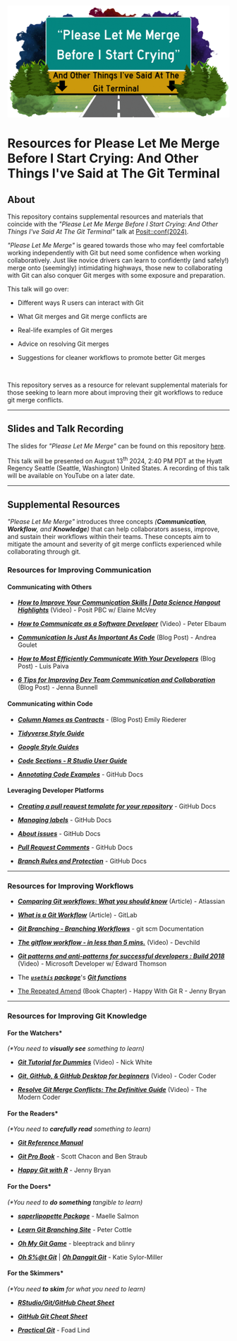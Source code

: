 <img src="images/plmm-gh-header.gif" alt="Please Let Me Merge Before I Start Crying: And Other Things I&apos;ve Said At The Git Terminal" style="max-width=&apos;100%&apos;"/>

# **Resources for Please Let Me Merge Before I Start Crying: And Other Things I've Said at The Git Terminal** <br>

## **About**

This repository contains supplemental resources and materials that coincide with the *"Please Let Me Merge Before I Start Crying: And Other Things I've Said At The Git Terminal"* talk at [Posit::conf(2024)](https://reg.conf.posit.co/flow/posit/positconf24/publiccatalog/page/publiccatalog/session/1712003906159001eMTZ).

*"Please Let Me Merge"* is geared towards those who may feel comfortable working independently with Git but need some confidence when working collaboratively. Just like novice drivers can learn to confidently (and safely!) merge onto (seemingly) intimidating highways, those new to collaborating with Git can also conquer Git merges with some exposure and preparation.

This talk will go over:

-   Different ways R users can interact with Git

-   What Git merges and Git merge conflicts are

-   Real-life examples of Git merges

-   Advice on resolving Git merges

-   Suggestions for cleaner workflows to promote better Git merges

<br>

This repository serves as a resource for relevant supplemental materials for those seeking to learn more about improving their git workflows to reduce git merge conflicts.

------------------------------------------------------------------------

## **Slides and Talk Recording**

The slides for *"Please Let Me Merge"* can be found on this repository [here](https://meghansaha.github.io/please_let_me_merge/#/title-slide).

This talk will be presented on August 13<sup>th</sup> 2024, 2:40 PM PDT at the Hyatt Regency Seattle (Seattle, Washington) United States. A recording of this talk will be available on YouTube on a later date.

------------------------------------------------------------------------

## **Supplemental Resources**

*"Please Let Me Merge"* introduces three concepts *(**Communication**, **Workflow**, and **Knowledge**)* that can help collaborators assess, improve, and sustain their workflows within their teams. These concepts aim to mitigate the amount and severity of git merge conflicts experienced while collaborating through git.

### **Resources for Improving Communication**

#### Communicating with Others

-   [***How to Improve Your Communication Skills \| Data Science Hangout Highlights***](https://www.youtube.com/watch?v=SUZw5GjKNRg) (Video) - Posit PBC w/ Elaine McVey

-   [***How to Communicate as a Software Developer***](https://www.youtube.com/watch?v=lOvEOlCcMBI) (Video) - Peter Elbaum

-   [***Communication Is Just As Important As Code***](https://corgibytes.com/blog/2016/06/06/communication-and-code/) (Blog Post) - Andrea Goulet

-   [***How to Most Efficiently Communicate With Your Developers***](https://www.bairesdev.com/blog/developer-communication/) (Blog Post) - Luis Paiva

-   [***6 Tips for Improving Dev Team Communication and Collaboration***](https://semaphoreci.com/blog/dev-team-communication) (Blog Post) - Jenna Bunnell

#### Communicating within Code

-   [***Column Names as Contracts***](https://www.emilyriederer.com/post/column-name-contracts/) - (Blog Post) Emily Riederer

-   [***Tidyverse Style Guide***](https://style.tidyverse.org/index.html)

-   [***Google Style Guides***](https://google.github.io/styleguide/)

-   [***Code Sections - R Studio User Guide***](https://docs.posit.co/ide/user/ide/guide/code/code-sections.html)

-   [***Annotating Code Examples***](Annotating%20code%20examples) - GitHub Docs

#### Leveraging Developer Platforms

-   [***Creating a pull request template for your repository***](https://docs.github.com/en/communities/using-templates-to-encourage-useful-issues-and-pull-requests/creating-a-pull-request-template-for-your-repository) - GitHub Docs

-   [***Managing labels***](https://docs.github.com/en/issues/using-labels-and-milestones-to-track-work/managing-labels) - GitHub Docs

-   [***About issues***](https://docs.github.com/en/issues/tracking-your-work-with-issues/about-issues) - GitHub Docs

-   [***Pull Request Comments***](https://docs.github.com/en/pull-requests/collaborating-with-pull-requests/reviewing-changes-in-pull-requests/commenting-on-a-pull-request) - GitHub Docs

-   [***Branch Rules and Protection***](https://docs.github.com/en/repositories/configuring-branches-and-merges-in-your-repository/managing-protected-branches/managing-a-branch-protection-rule) - GitHub Docs

------------------------------------------------------------------------

### **Resources for Improving Workflows**

-   [***Comparing Git workflows: What you should know***](https://www.atlassian.com/git/tutorials/comparing-workflows) (Article) - Atlassian

-   [***What is a Git Workflow***](https://about.gitlab.com/topics/version-control/what-is-git-workflow/) (Article) - GitLab

-   [***Git Branching - Branching Workflows***](https://git-scm.com/book/en/v2/Git-Branching-Branching-Workflows) - git scm Documentation

-   [***The gitflow workflow - in less than 5 mins.***](https://www.youtube.com/watch?v=1SXpE08hvGs) (Video) - Devchild

-   [***Git patterns and anti-patterns for successful developers : Build 2018***](https://www.youtube.com/watch?v=ykZbBD-CmP8) (Video) - Microsoft Developer w/ Edward Thomson

-   The [***`usethis` package***](https://usethis.r-lib.org/index.html)'s [***Git functions***](https://usethis.r-lib.org/reference/index.html#git-and-github)

-   [The Repeated Amend](https://happygitwithr.com/repeated-amend) (Book Chapter) - Happy With Git R - Jenny Bryan

------------------------------------------------------------------------

### **Resources for Improving Git Knowledge**

#### For the Watchers\*

<i>(\*You need to **visually see** something to learn)</i>

-   [***Git Tutorial for Dummies***](https://www.youtube.com/watch?v=mJ-qvsxPHpY) (Video) - Nick White

-   [***Git, GitHub, & GitHub Desktop for beginners***](https://www.youtube.com/watch?v=8Dd7KRpKeaE) (Video) - Coder Coder

-   [***Resolve Git Merge Conflicts: The Definitive Guide***](https://www.youtube.com/watch?v=Sqsz1-o7nXk) (Video) - The Modern Coder

#### For the Readers\*

<i>(\*You need to **carefully read** something to learn)</i>

-   [***Git Reference Manual***](https://git-scm.com/docs)

-   [***Git Pro Book***](https://git-scm.com/book/en/v2) - Scott Chacon and Ben Straub

-   [***Happy Git with R***](https://happygitwithr.com/) - Jenny Bryan

#### For the Doers\*

<i>(\*You need to **do something** tangible to learn)</i>

-   [***saperlipopette Package***](https://maelle.github.io/saperlipopette/index.html) - Maelle Salmon

-   [***Learn Git Branching Site***](https://learngitbranching.js.org/) - Peter Cottle

-   [***Oh My Git Game***](https://ohmygit.org/) - bleeptrack and blinry

-   [***Oh S%\@t Git***](https://ohshitgit.com/) \| [***Oh Danggit Git***](https://dangitgit.com/en) - Katie Sylor-Miller

#### For the Skimmers\*

<i>(\*You need **to skim** for what you need to learn)</i>

-   [***RStudio/Git/GitHub Cheat Sheet***](https://rstudio.github.io/cheatsheets/git-github.pdf)

-   [***GitHub Git Cheat Sheet***](https://education.github.com/git-cheat-sheet-education.pdf)

-   [***Practical Git***](https://practicalgit.com/) - Foad Lind
